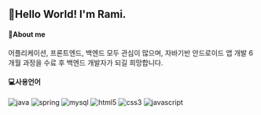 ## 👋Hello World! I'm Rami.    

#### 👩About me
어플리케이션, 프론트엔드, 백엔드 모두 관심이 많으며,
자바기반 안드로이드 앱 개발 6개월 과정을 수료 후 
백엔드 개발자가 되길 희망합니다.

#### 💻사용언어
![java](http://img.shields.io/badge/-JAVA-007396?style=flat-square&logo=JAVA&logoColor=ffffff)
![spring](http://img.shields.io/badge/-Spring-6DB33F?style=flat-square&logo=Spring&logoColor=ffffff)
![mysql](http://img.shields.io/badge/-MySQL-4479A1?style=flat-square&logo=MySQL&logoColor=ffffff)
![html5](http://img.shields.io/badge/-HTML5-E34F26?style=flat-square&logo=HTML5&logoColor=ffffff)
![css3](http://img.shields.io/badge/-CSS3-1572B6?style=flat-square&logo=CSS3&logoColor=ffffff)
![javascript](http://img.shields.io/badge/-JavaScript-F7DF1E?style=flat-square&logo=JavaScript&logoColor=000000)
